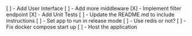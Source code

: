 [ ] - Add User Interface
[ ] - Add more middleware
[X] - Implement filter endpoint
[X] - Add Unit Tests
[ ] - Update the README.md to include instructions
[ ] - Set app to run in release mode
[ ] - Use redis or not?
[ ] - Fix docker compose start up
[ ] - Host the application
